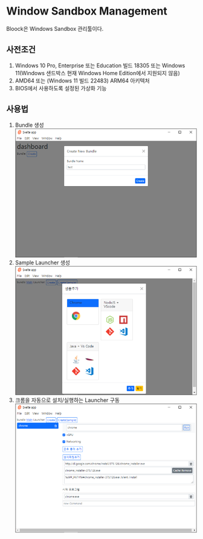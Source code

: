 # Window Sandbox Management
Bloock은 Windows Sandbox 관리툴이다.

## 사전조건
1. Windows 10 Pro, Enterprise 또는 Education 빌드 18305 또는 Windows 11(Windows 샌드박스 현재 Windows Home Edition에서 지원되지 않음)
2. AMD64 또는 (Windows 11 빌드 22483) ARM64 아키텍처
3. BIOS에서 사용하도록 설정된 가상화 기능



## 사용법
1. Bundle 생성
![Bundle 생성 이미지](./public/sample/sample1.png)
2. Sample Launcher 생성
![Sample Launcher 생성 이미지](./public/sample/sample2.png)
3. 크롬을 자동으로 설치/실행하는 Launcher 구동
![Launcher 구동 이미지](./public/sample/sample3.png)
